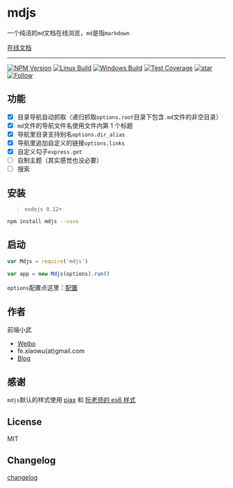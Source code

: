 # mdjs

一个纯洁的`md`文档在线浏览，`md`是指`markdown`

[在线文档](https://github.xuexb.com/mdjs/)

---

[![NPM Version](https://img.shields.io/npm/v/mdjs.svg)](https://npmjs.org/package/mdjs)
[![Linux Build](https://img.shields.io/travis/xuexb/mdjs/master.svg?label=linux)](https://travis-ci.org/xuexb/mdjs)
[![Windows Build](https://img.shields.io/appveyor/ci/xuexb/mdjs/master.svg?label=windows)](https://ci.appveyor.com/project/xuexb/mdjs)
[![Test Coverage](https://img.shields.io/coveralls/xuexb/mdjs/master.svg)](https://coveralls.io/r/xuexb/mdjs?branch=master)
[![star](https://img.shields.io/github/stars/xuexb/mdjs.svg?style=social&label=Star)](https://github.com/xuexb/mdjs/stargazers)
[![Follow](https://img.shields.io/github/followers/xuexb.svg?style=social&label=Follow)](https://github.com/xuexb)

## 功能

-   [x] 目录导航自动抓取（递归抓取`options.root`目录下包含`.md`文件的非空目录）
-   [x] `md`文件的导航文件名使用文件内第 1 个标题
-   [x] 导航里目录支持别名`options.dir_alias`
-   [x] 导航里追加自定义的链接`options.links`
-   [x] 自定义勾子`express.get`
-   [ ] 自制主题（其实感觉也没必要）
-   [ ] 搜索

## 安装

> `nodejs 0.12+`

```bash
npm install mdjs --save
```

## 启动

```js
var Mdjs = require('mdjs')

var app = new Mdjs(options).run()
```

`options`配置点这里：[配置](https://github.xuexb.com/mdjs/options.md)

## 作者

前端小武

-   [Weibo](http://weibo.com/pcxuexb)
-   fe.xiaowu(at)gmail.com
-   [Blog](https://xuexb.com/)

## 感谢

`mdjs`默认的样式使用 [pjax](https://github.com/welefen/pjax) 和 [阮老师的 es6 样式](http://es6.ruanyifeng.com/)

## License

MIT

## Changelog

[changelog](https://github.xuexb.com/mdjs/changelog.md)
